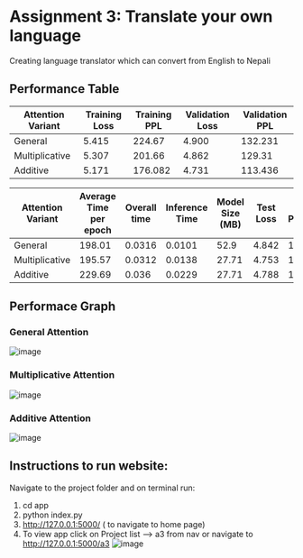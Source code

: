 # Assignment 3:  Translate your own language

Creating language translator which can convert from English to Nepali

## Performance Table

| Attention Variant | Training Loss | Training PPL | Validation Loss | Validation PPL      |
|-------------------|---------------|--------------|------------------|--------------------|
| General           | 5.415         | 224.67       | 4.900            |  132.231           |
| Multiplicative    | 5.307         | 201.66       | 4.862            | 129.31             |
| Additive          | 5.171         | 176.082      | 4.731            | 113.436            |

| Attention Variant | Average Time per epoch | Overall time | Inference Time | Model Size (MB)|    Test Loss      |  Test Perplexity     |
|-------------------|------------------------|--------------|----------------|----------------|-------------------|----------------------|
| General           |         198.01         |     0.0316   |      0.0101    |  52.9          |    4.842          |        126.783       |
| Multiplicative    |         195.57         |     0.0312   |      0.0138    |  27.71         |    4.753          |        115.899       | 
| Additive          |         229.69         |     0.036    |      0.0229    |  27.71         |    4.788          |        120.098       |


## Performace Graph

### General Attention
![image](https://github.com/Rakshya8/NLP_Assignments/assets/45217500/a97eeaad-a75f-47a8-a466-f575560f5ab1)

### Multiplicative Attention
![image](https://github.com/Rakshya8/NLP_Assignments/assets/45217500/24af92b7-e7d1-4f1a-b0ce-039215a46973)

### Additive Attention
![image](https://github.com/Rakshya8/NLP_Assignments/assets/45217500/fff3ac78-2130-4b15-b97a-bd5427ee3d43)

## Instructions to run website:
Navigate to the project folder and on terminal run: 
1. cd app
2. python index.py
3. http://127.0.0.1:5000/ ( to navigate to home page)
4. To view app click on Project list --> a3 from nav or navigate to http://127.0.0.1:5000/a3
![image](https://github.com/Rakshya8/NLP_Assignments/assets/45217500/45ea8071-1046-44de-96b5-26b63a17f468)


   
